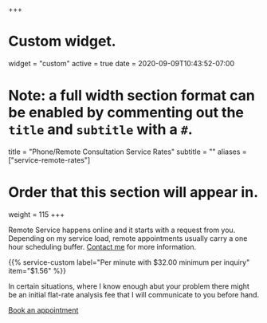+++
# Custom widget.
widget = "custom"
active = true
date = 2020-09-09T10:43:52-07:00

# Note: a full width section format can be enabled by commenting out the `title` and `subtitle` with a `#`.
title = "Phone/Remote Consultation Service Rates"
subtitle = ""
aliases = ["service-remote-rates"]
# Order that this section will appear in.
weight = 115
+++

Remote Service happens online and it starts with a request from you. Depending on my service load, remote appointments usually carry a one hour scheduling buffer. [Contact me](/#contact) for more information. 

{{% service-custom label="Per minute with $32.00 minimum per inquiry" item="$1.56" %}}

In certain situations, where I know enough abut your problem there might be an initial flat-rate analysis fee that I will communicate to you before hand.


<a href="https://scheduling.scottrlarson.com/">Book an appointment</a> 